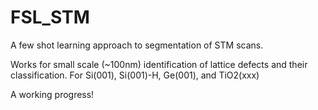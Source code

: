 # FSL_STM
A few shot learning approach to segmentation of STM scans.

Works for small scale (~100nm) identification of lattice defects and their classification.
For Si(001), Si(001)-H, Ge(001), and TiO2(xxx)

A working progress!
